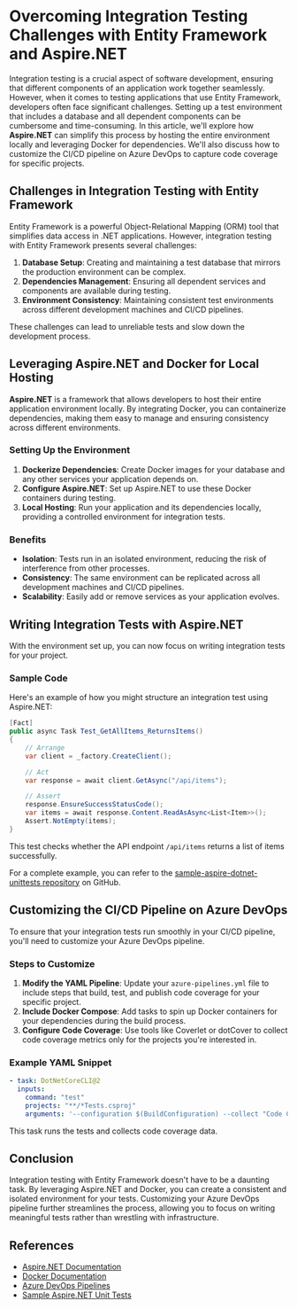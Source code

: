 # Overcoming Integration Testing Challenges with Entity Framework and Aspire.NET

Integration testing is a crucial aspect of software development, ensuring that different components of an application work together seamlessly. However, when it comes to testing applications that use Entity Framework, developers often face significant challenges. Setting up a test environment that includes a database and all dependent components can be cumbersome and time-consuming. In this article, we'll explore how **Aspire.NET** can simplify this process by hosting the entire environment locally and leveraging Docker for dependencies. We'll also discuss how to customize the CI/CD pipeline on Azure DevOps to capture code coverage for specific projects.

## Challenges in Integration Testing with Entity Framework

Entity Framework is a powerful Object-Relational Mapping (ORM) tool that simplifies data access in .NET applications. However, integration testing with Entity Framework presents several challenges:

1. **Database Setup**: Creating and maintaining a test database that mirrors the production environment can be complex.
2. **Dependencies Management**: Ensuring all dependent services and components are available during testing.
3. **Environment Consistency**: Maintaining consistent test environments across different development machines and CI/CD pipelines.

These challenges can lead to unreliable tests and slow down the development process.

## Leveraging Aspire.NET and Docker for Local Hosting

**Aspire.NET** is a framework that allows developers to host their entire application environment locally. By integrating Docker, you can containerize dependencies, making them easy to manage and ensuring consistency across different environments.

### Setting Up the Environment

1. **Dockerize Dependencies**: Create Docker images for your database and any other services your application depends on.
2. **Configure Aspire.NET**: Set up Aspire.NET to use these Docker containers during testing.
3. **Local Hosting**: Run your application and its dependencies locally, providing a controlled environment for integration tests.

### Benefits

- **Isolation**: Tests run in an isolated environment, reducing the risk of interference from other processes.
- **Consistency**: The same environment can be replicated across all development machines and CI/CD pipelines.
- **Scalability**: Easily add or remove services as your application evolves.

## Writing Integration Tests with Aspire.NET

With the environment set up, you can now focus on writing integration tests for your project.

### Sample Code

Here's an example of how you might structure an integration test using Aspire.NET:

```csharp
[Fact]
public async Task Test_GetAllItems_ReturnsItems()
{
    // Arrange
    var client = _factory.CreateClient();

    // Act
    var response = await client.GetAsync("/api/items");

    // Assert
    response.EnsureSuccessStatusCode();
    var items = await response.Content.ReadAsAsync<List<Item>>();
    Assert.NotEmpty(items);
}
```

This test checks whether the API endpoint `/api/items` returns a list of items successfully.

For a complete example, you can refer to the [sample-aspire-dotnet-unittests repository](https://github.com/baoduy/sample-aspire-dotnet-unittests) on GitHub.

## Customizing the CI/CD Pipeline on Azure DevOps

To ensure that your integration tests run smoothly in your CI/CD pipeline, you'll need to customize your Azure DevOps pipeline.

### Steps to Customize

1. **Modify the YAML Pipeline**: Update your `azure-pipelines.yml` file to include steps that build, test, and publish code coverage for your specific project.
2. **Include Docker Compose**: Add tasks to spin up Docker containers for your dependencies during the build process.
3. **Configure Code Coverage**: Use tools like Coverlet or dotCover to collect code coverage metrics only for the projects you're interested in.

### Example YAML Snippet

```yaml
- task: DotNetCoreCLI@2
  inputs:
    command: "test"
    projects: "**/*Tests.csproj"
    arguments: '--configuration $(BuildConfiguration) --collect "Code Coverage"'
```

This task runs the tests and collects code coverage data.

## Conclusion

Integration testing with Entity Framework doesn't have to be a daunting task. By leveraging Aspire.NET and Docker, you can create a consistent and isolated environment for your tests. Customizing your Azure DevOps pipeline further streamlines the process, allowing you to focus on writing meaningful tests rather than wrestling with infrastructure.

## References

- [Aspire.NET Documentation](https://aspire.net/docs)
- [Docker Documentation](https://docs.docker.com/)
- [Azure DevOps Pipelines](https://docs.microsoft.com/en-us/azure/devops/pipelines/?view=azure-devops)
- [Sample Aspire.NET Unit Tests](https://github.com/baoduy/sample-aspire-dotnet-unittests)
